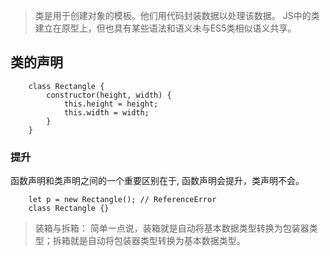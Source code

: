 > 类是用于创建对象的模板。他们用代码封装数据以处理该数据。 JS中的类建立在原型上，但也具有某些语法和语义未与ES5类相似语义共享。

## 类的声明

```
    class Rectangle {
        constructor(height, width) {
            this.height = height;
            this.width = width;
        }
    }
```

### 提升

函数声明和类声明之间的一个重要区别在于, 函数声明会提升，类声明不会。

```
    let p = new Rectangle(); // ReferenceError
    class Rectangle {}
```

> 装箱与拆箱：
简单一点说，装箱就是自动将基本数据类型转换为包装器类型；拆箱就是自动将包装器类型转换为基本数据类型。
